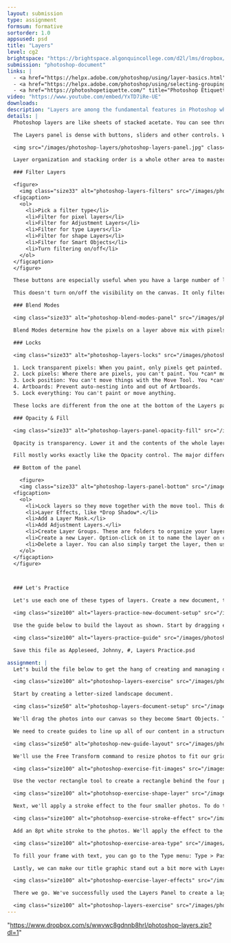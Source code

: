 ```yaml
---
layout: submission
type: assignment
formsum: formative
sortorder: 1.0
appsused: psd
title: "Layers"
level: cg2
brightspace: "https://brightspace.algonquincollege.com/d2l/lms/dropbox/user/folder_submit_files.d2l?db=190511&grpid=0&isprv=0&bp=0&ou=227639"
submission: "photoshop-document"
links: |
  - <a href="https://helpx.adobe.com/photoshop/using/layer-basics.html" target="_blank" title="Layer Basics">Layer Basics</a>
  - <a href="https://helpx.adobe.com/photoshop/using/selecting-grouping-linking-layers.html" target="_blank" title="Select, Group & Link Layers">Select, Group & Link Layers</a>
  - <a href="https://photoshopetiquette.com/" title="Photoshop Etiquette" target="_blank">Photoshop Etiquette</a>
video: "https://www.youtube.com/embed/YxTD7iRe-UE"
downloads:
description: "Layers are among the fundamental features in Photoshop which aid editing. Superficially, they're simple, but the feature set goes deep. Photoshop features a number of kinds of layers. This is what we'll explore here."
details: |
  Photoshop layers are like sheets of stacked acetate. You can see through transparent areas of a layer to the layers below. You move a layer in the Layers panel stacking order to position the content on the layer, like sliding a sheet of acetate in a stack. You can also change the opacity of a layer to make content partially transparent.

  The Layers panel is dense with buttons, sliders and other controls. We'll explore these in class. Layers can be locked in five different ways, like locking transparency, locking position and more.

  <img src="/images/photoshop-layers/photoshop-layers-panel.jpg" class="size75" alt="Photoshop Layers Panel">

  Layer organization and stacking order is a whole other area to master. Naming layers is important for your own work and even more for collaboration. [This is a must-read](https://photoshopetiquette.com) if you want to respect industry-standard Photoshop etiquette.

  ### Filter Layers

  <figure>
    <img class="size33" alt="photoshop-layers-filters" src="/images/photoshop-layers/photoshop-layers-filters.jpg">
  <figcaption>
    <ol>
      <li>Pick a filter type</li>
      <li>Filter for pixel layers</li>
      <li>Filter for Adjustment Layers</li>
      <li>Filter for type Layers</li>
      <li>Filter for shape Layers</li>
      <li>Filter for Smart Objects</li>
      <li>Turn filtering on/off</li>
    </ol>
  </figcaption>
  </figure>

  These buttons are especially useful when you have a large number of layers in your Photoshop file. You can click one of them to see only that type of layer. As an example, you can vew only Adjustment Layers.

  This doesn't turn on/off the visibility on the canvas. It only filters the layers in the panel.

  ### Blend Modes

  <img class="size33" alt="photoshop-blend-modes-panel" src="/images/photoshop-layers/photoshop-blend-modes-panel.jpg">

  Blend Modes determine how the pixels on a layer above mix with pixels on the layer below. They can also be used with an individual tool. So, you can brush in a specific blend mode. <a href="https://helpx.adobe.com/photoshop/using/blending-modes.html" title="Adobe's Blend Mode descriptions" target="_blank">This is Adobe's detailed descriptions</a> of each Blend Mode.

  ### Locks

  <img class="size33" alt="photoshop-layers-locks" src="/images/photoshop-layers/photoshop-layers-locks.jpg">

  1. Lock transparent pixels: When you paint, only pixels get painted. Transparency isn't affected.
  2. Lock pixels: Where there are pixels, you can't paint. You *can* move them.
  3. Lock position: You can't move things with the Move Tool. You *can* paint them.
  4. Artboards: Prevent auto-nesting into and out of Artboards.
  5. Lock everything: You can't paint or move anything.

  These locks are different from the one at the bottom of the Layers panel. These lock the ability to move or paint a layer. The chain link at the bottom of the panel *link* layers together so them move together.

  ### Opacity & Fill

  <img class="size33" alt="photoshop-layers-panel-opacity-fill" src="/images/photoshop-layers/photoshop-layers-panel-opacity-fill.jpg">

  Opacity is transparency. Lower it and the contents of the whole layer become translucent or transparent.

  Fill mostly works exactly like the Opacity control. The major difference is that it doesn't affect effects. So, if you have Fill set to 0, the photo will disappear, but its Drop Shadow will show.

  ## Bottom of the panel

    <figure>
    <img class="size33" alt="photoshop-layers-panel-bottom" src="/images/photoshop-layers/photoshop-layers-panel-bottom.jpg">
  <figcaption>
    <ol>
      <li>Lock layers so they move together with the move tool. This doesn't prevent them from being painted on.</li>
      <li>Layer Effects, like *Drop Shadow*.</li>
      <li>Add a Layer Mask.</li>
      <li>Add Adjustment Layers.</li>
      <li>Create Layer Groups. These are folders to organize your layers.</li>
      <li>Create a new Layer. Option-click on it to name the layer on creation.</li>
      <li>Delete a layer. You can also simply target the layer, then use the Delete key.</li>
    </ol>
  </figcaption>
  </figure>



  ### Let's Practice

  Let's use each one of these types of layers. Create a new document, then add guides on your canvas with <span class="command">View > New Guide Layout..</span>

  <img class="size100" alt="layers-practice-new-document-setup" src="/images/photoshop-layers/layers-practice-new-document-setup.jpg">

  Use the guide below to build the layout as shown. Start by dragging each of the provided photos from the Finder into your Photoshop canvas.

  <img class="size100" alt="layers-practice-guide" src="/images/photoshop-layers/layers-practice-guide.jpg">

  Save this file as Appleseed, Johnny, #, Layers Practice.psd

assignment: |
  Let's build the file below to get the hang of creating and managing different types of layers.

  <img class="size100" alt="photoshop-layers-exercise" src="/images/photoshop-layers/photoshop-layers-exercise.jpg">

  Start by creating a letter-sized landscape document.

  <img class="size50" alt="photoshop-layers-document-setup" src="/images/photoshop-layers/photoshop-layers-document-setup.jpg">

  We'll drag the photos into our canvas so they become Smart Objects. This allows for non-destructive resizing.

  We need to create guides to line up all of our content in a structured layout. Go <span class="command">View > New Guide Layout...</span>

  <img class="size50" alt="photoshop-new-guide-layout" src="/images/photoshop-layers/photoshop-new-guide-layout.jpg">

  We'll use the Free Transform command to resize photos to fit our grid. Make sure you import the provided title text. It's an Illustrator document.

  <img class="size100" alt="photoshop-exercise-fit-images" src="/images/photoshop-layers/photoshop-exercise-fit-images.jpg">

  Use the vector rectangle tool to create a rectangle behind the four photos. We can use the fill controls in the Control Bar to choose a colour.

  <img class="size100" alt="photohsop-exercise-shape-layer" src="/images/photoshop-layers/photohsop-exercise-shape-layer.jpg">

  Next, we'll apply a stroke effect to the four smaller photos. To do this, go to the Fx menu at the bottom of the Layers panel and choose Stroke.

  <img class="size100" alt="photohsop-exercise-stroke-effect" src="/images/photoshop-layers/photohsop-exercise-stroke-effect.jpg">

  Add an 8pt white stroke to the photos. We'll apply the effect to the layer group so it applies to all the layers inside it.

  <img class="size100" alt="photoshop-exercise-area-type" src="/images/photoshop-layers/photoshop-exercise-area-type.jpg">

  To fill your frame with text, you can go to the Type menu: Type > Paste Lorem Ipsum. You can change the colour of your type from the colour control in the Control Bar. Target your type tool and the type layer to do so.

  Lastly, we can make our title graphic stand out a bit more with Layer Effects. We can use a Colour Overlay and an Outer Glow or a Drop Shadow.

  <img class="size100" alt="photoshop-exercise-layer-effects" src="/images/photoshop-layers/photoshop-exercise-layer-effects.jpg">

  There we go. We've successfully used the Layers Panel to create a layout in Photoshop in a non-destructive workflow.

  <img class="size100" alt="photoshop-layers-exercise" src="/images/photoshop-layers/photoshop-layers-exercise.jpg">
---
```

 "https://www.dropbox.com/s/wwvwc8gdnnb8hrl/photoshop-layers.zip?dl=1"